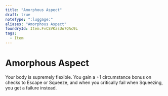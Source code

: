 ```yaml
---
title: "Amorphous Aspect"
draft: true
noteType: ":luggage:"
aliases: "Amorphous Aspect"
foundryId: Item.FvCSVKasUo7QAc9L
tags:
  - Item
---
```


# Amorphous Aspect

Your body is supremely flexible. You gain a +1 circumstance bonus on checks to Escape or Squeeze, and when you critically fail when Squeezing, you get a failure instead.
